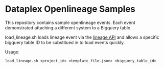 # Dataplex Openlineage Samples

This repository contains sample openlineage events. Each event demonstrated attaching a different system to a Bigquery table.

load_lineage.sh loads lineage event via the [lineage API](https://cloud.google.com/dataplex/docs/reference/data-lineage/rest) and allows a specific bigquery table ID to be substitued in to load events quickly.

Usage:
```
load_lineage.sh <project_id> <template_file.json> <bigquery_table_id>
```

